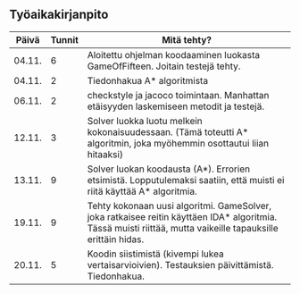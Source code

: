 ## Työaikakirjanpito
Päivä | Tunnit | Mitä tehty?
------|------|----------------------------------------------
04.11. | 6 | Aloitettu ohjelman koodaaminen luokasta GameOfFifteen. Joitain testejä tehty.
04.11. | 2 | Tiedonhakua A* algoritmista
06.11. | 2 | checkstyle ja jacoco toimintaan. Manhattan etäisyyden laskemiseen metodit ja testejä.
12.11. | 3 | Solver luokka luotu melkein kokonaisuudessaan. (Tämä toteutti A* algoritmin, joka myöhemmin osottautui liian hitaaksi)
13.11. | 9 | Solver luokan koodausta (A*). Errorien etsimistä. Lopputulemaksi saatiin, että muisti ei riitä käyttää A* algoritmia.
19.11. | 9 | Tehty kokonaan uusi algoritmi. GameSolver, joka ratkaisee reitin käyttäen IDA* algoritmia. Tässä muisti riittää, mutta vaikeille tapauksille erittäin hidas.
20.11. | 5 | Koodin siistimistä (kivempi lukea vertaisarvioivien). Testauksien päivittämistä. Tiedonhakua.
